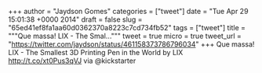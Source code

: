 
+++
author = "Jaydson Gomes"
categories = ["tweet"]
date = "Tue Apr 29 15:01:38 +0000 2014"
draft = false
slug = "65ed41ef8fa1aa60d0362370a8223c7cd734fb52"
tags = ["tweet"]
title = """Que massa! LIX - The Smal..."""
tweet = true
micro = true
tweet_url = "https://twitter.com/jaydson/status/461158373786796034"
+++
Que massa! LIX - The Smallest 3D Printing Pen in the World by LIX http://t.co/xt0Pus3qVJ via @kickstarter
